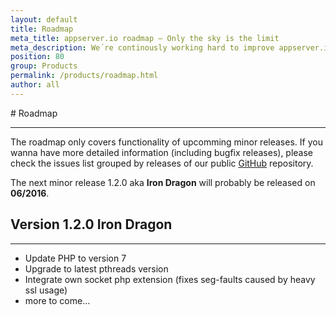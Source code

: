 ```yaml
---
layout: default
title: Roadmap
meta_title: appserver.io roadmap – Only the sky is the limit
meta_description: We´re continously working hard to improve appserver.io. Check out the appserver.io roadmap for detailed informations.
position: 80
group: Products
permalink: /products/roadmap.html
author: all
---
```


#<i class="fa fa-road"></i> Roadmap
***

The roadmap only covers functionality of upcomming minor releases. If you wanna have more detailed information (including bugfix releases), please check the issues list grouped by releases of our public <a href="{{ site.github_milestones }}"><i class="fa fa-github"></i> GitHub</a> repository.

The next minor release 1.2.0 aka **Iron Dragon** will probably be released on **06/2016**.

## Version 1.2.0 **Iron Dragon**
***
* Update PHP to version 7
* Upgrade to latest pthreads version
* Integrate own socket php extension (fixes seg-faults caused by heavy ssl usage)
* more to come...
